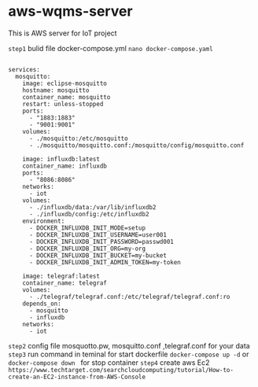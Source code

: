 # aws-wqms-server
This is AWS server for IoT project 

``` step1 ```
bulid file docker-compose.yml ``` nano docker-compose.yaml ```
``` version: "3.7"

services:
  mosquitto:
    image: eclipse-mosquitto
    hostname: mosquitto
    container_name: mosquitto
    restart: unless-stopped
    ports:
      - "1883:1883"
      - "9001:9001"
    volumes:
      - ./mosquitto:/etc/mosquitto
      - ./mosquitto/mosquitto.conf:/mosquitto/config/mosquitto.conf
```

```   influxdb:
    image: influxdb:latest
    container_name: influxdb
    ports:
      - "8086:8086"
    networks:
      - iot
    volumes:
      - ./influxdb/data:/var/lib/influxdb2
      - ./influxdb/config:/etc/influxdb2
    environment:
      - DOCKER_INFLUXDB_INIT_MODE=setup
      - DOCKER_INFLUXDB_INIT_USERNAME=user001
      - DOCKER_INFLUXDB_INIT_PASSWORD=passwd001
      - DOCKER_INFLUXDB_INIT_ORG=my-org
      - DOCKER_INFLUXDB_INIT_BUCKET=my-bucket
      - DOCKER_INFLUXDB_INIT_ADMIN_TOKEN=my-token
```

```   telegraf:
    image: telegraf:latest
    container_name: telegraf
    volumes:
      - ./telegraf/telegraf.conf:/etc/telegraf/telegraf.conf:ro
    depends_on:
      - mosquitto
      - influxdb
    networks:
      - iot

```

``` step2 ``` config file mosquotto.pw, mosquitto.conf ,telegraf.conf for your data
``` step3``` run command in teminal for start dockerfile
``` docker-compose up -d ``` or ```docker-compose down ``` for stop container
```step4``` create aws Ec2   ``https://www.techtarget.com/searchcloudcomputing/tutorial/How-to-create-an-EC2-instance-from-AWS-Console``
